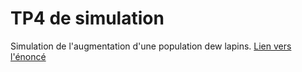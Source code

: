 # TP4 de simulation

Simulation de l'augmentation d'une population dew lapins.
[Lien vers l'énoncé](http://fc.isima.fr/~hill/Simu-ZZ2/Lab%20%23%204b%20-%20Rabbit%20Population%20growth%20in%20C++.pdf)